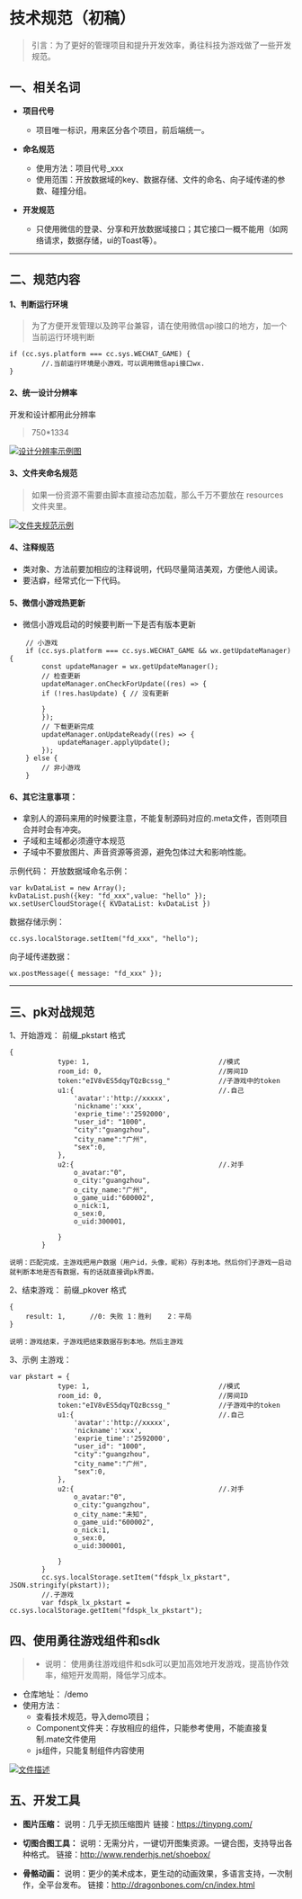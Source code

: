 # 技术规范（初稿）

> 引言：为了更好的管理项目和提升开发效率，勇往科技为游戏做了一些开发规范。

## 一、相关名词

+ **项目代号** 

	* 项目唯一标识，用来区分各个项目，前后端统一。
+ **命名规范**
    +  使用方法：项目代号_xxx 
    + 使用范围：开放数据域的key、数据存储、文件的命名、向子域传递的参数、碰撞分组。

+ **开发规范**
    * 只使用微信的登录、分享和开放数据域接口；其它接口一概不能用（如网络请求，数据存储，ui的Toast等）。

----------


## 二、规范内容
 
#### 1、判断运行环境

> 为了方便开发管理以及跨平台兼容，请在使用微信api接口的地方，加一个当前运行环境判断

```
if (cc.sys.platform === cc.sys.WECHAT_GAME) {
		//.当前运行环境是小游戏，可以调用微信api接口wx.
}
```

#### 2、统一设计分辨率
开发和设计都用此分辨率
> 750*1334

[![设计分辨率示例图](https://game.zuiqiangyingyu.net/wb_webview/common/cdn/img01.png "设计分辨率示例图")](https://game.zuiqiangyingyu.net/wb_webview/common/cdn/img01.png "设计分辨率示例图")


#### 3、文件夹命名规范

> 如果一份资源不需要由脚本直接动态加载，那么千万不要放在 resources 文件夹里。

[![文件夹规范示例](https://game.zuiqiangyingyu.net/wb_webview/common/cdn/fold.jpg "文件夹规范示例")](https://game.zuiqiangyingyu.net/wb_webview/common/cdn/fold.jpg "文件夹规范示例")

#### 4、注释规范
 - 类对象、方法前要加相应的注释说明，代码尽量简洁美观，方便他人阅读。
 - 要洁癖，经常式化一下代码。


#### 5、微信小游戏热更新
	

 - 微信小游戏启动的时候要判断一下是否有版本更新

```
	// 小游戏
	if (cc.sys.platform === cc.sys.WECHAT_GAME && wx.getUpdateManager) {
		const updateManager = wx.getUpdateManager();
		// 检查更新
		updateManager.onCheckForUpdate((res) => {
		if (!res.hasUpdate) { // 没有更新
			
		}
		});
		// 下载更新完成
		updateManager.onUpdateReady((res) => {
			updateManager.applyUpdate();
		});
	} else { 
		// 非小游戏
	}
```

#### 6、其它注意事项：
 - 拿别人的源码来用的时候要注意，不能复制源码对应的.meta文件，否则项目合并时会有冲突。
 - 子域和主域都必须遵守本规范
 - 子域中不要放图片、声音资源等资源，避免包体过大和影响性能。

	


示例代码：
开放数据域命名示例：
	

```
var kvDataList = new Array();
kvDataList.push({key: "fd_xxx",value: "hello" });
wx.setUserCloudStorage({ KVDataList: kvDataList })
```

数据存储示例：

```
cc.sys.localStorage.setItem("fd_xxx", "hello");
```

向子域传递数据：
	
```
wx.postMessage({ message: "fd_xxx" });
```


----------

## 三、pk对战规范
1、开始游戏：
	前缀_pkstart
	格式
		

```
{
			type: 1,								//模式
			room_id: 0,								//房间ID
			token:"eIV8vES5dqyTQzBcssg_"			//子游戏中的token
			u1:{									//.自己
				'avatar':'http://xxxxx',
				'nickname':'xxx',
				'exprie_time':'2592000',			
				"user_id": "1000", 
				"city":"guangzhou",
				"city_name":"广州",
				"sex":0, 						
			},
			u2:{									//.对手
				o_avatar:"0",
				o_city:"guangzhou",
				o_city_name:"广州",
				o_game_uid:"600002",
				o_nick:1,
				o_sex:0,
				o_uid:300001,
				
			}
		}
```
	说明：匹配完成，主游戏把用户数据（用户id，头像，昵称）存到本地。然后你们子游戏一启动就判断本地是否有数据，有的话就直接调pk界面。

2、结束游戏：
	前缀_pkover
	格式
		

```
{
	result: 1,		//0: 失败 1：胜利	2：平局
}
```
	说明：游戏结束，子游戏把结束数据存到本地。然后主游戏

3、示例
	主游戏：
		
```
var pkstart = {
			type: 1,								//模式
			room_id: 0,								//房间ID
			token:"eIV8vES5dqyTQzBcssg_"			//子游戏中的token
			u1:{									//.自己
				'avatar':'http://xxxxx',
				'nickname':'xxx',
				'exprie_time':'2592000',			
				"user_id": "1000", 
				"city":"guangzhou",
				"city_name":"广州",
				"sex":0, 						
			},
			u2:{									//.对手
				o_avatar:"0",
				o_city:"guangzhou",
				o_city_name:"未知",
				o_game_uid:"600002",
				o_nick:1,
				o_sex:0,
				o_uid:300001,
				
			}
		}
		cc.sys.localStorage.setItem("fdspk_lx_pkstart", JSON.stringify(pkstart));
		//.子游戏
		var fdspk_lx_pkstart = cc.sys.localStorage.getItem("fdspk_lx_pkstart");
```

## 四、使用勇往游戏组件和sdk
> - 说明： 使用勇往游戏组件和sdk可以更加高效地开发游戏，提高协作效率，缩短开发周期，降低学习成本。
- 仓库地址： /demo
- 使用方法：
	- 查看技术规范，导入demo项目；
	- Component文件夹：存放相应的组件，只能参考使用，不能直接复制.mate文件使用
    - js组件，只能复制组件内容使用

[![文件描述](https://game.zuiqiangyingyu.net/wb_webview/common/cdn/api.png "文件描述")](https://game.zuiqiangyingyu.net/wb_webview/common/cdn/api.png "文件描述")



## 五、开发工具

- **图片压缩：**
	说明：几乎无损压缩图片
	链接：https://tinypng.com/
	
- **切图合图工具：**
	说明：无需分片，一键切开图集资源。一键合图，支持导出各种格式。
	链接：http://www.renderhjs.net/shoebox/

- **骨骼动画：**
	说明：更少的美术成本，更生动的动画效果，多语言支持，一次制作，全平台发布。
	链接：http://dragonbones.com/cn/index.html

